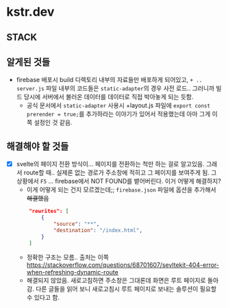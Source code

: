 # kstr.dev
## STACK

## 알게된 것들
- firebase 배포시 build 디렉토리 내부의 자료들만 배포하게 되어있고, `+ .. server.js` 파일 내부의 코드들은 `static-adapter`의 경우 사전 로드.. 그러니까 빌드 당시에 서버에서 불러온 데이터를 데이터로 직접 박아놓게 되는 듯함.
    - 공식 문서에서 `static-adapter` 사용시 +layout.js 파일에 `export const prerender = true;`를 추가하라는 이야기가 있어서 적용했는데 아마 그게 이쪽 설정인 것 같음.

## 해결해야 할 것들
- [x] svelte의 페이지 전환 방식이... 페이지를 전환하는 척만 하는 걸로 알고있음. 그래서 route할 때.. 실제론 없는 경로가 주소창에 적히고 그 페이지를 보여주게 됨. 그 상황에서 `F5` ... firebase에서 NOT FOUND를 뱉어버린다. 이거 어떻게 해결하지?
    - 이게 어떻게 되는 건지 모르겠는데;; `firebase.json` 파일에 옵션을 추가해서 ~~해결했음~~
    ```json
        "rewrites": [
            {
                "source": "**",
                "destination": "/index.html",
            }
        ]
    ```
    - 정확한 구조는 모름.. 출처는 이쪽 https://stackoverflow.com/questions/68701607/sevltekit-404-error-when-refreshing-dynamic-route
    - 해결되지 않았음. 새로고침하면 주소창은 그대론데 화면은 루트 페이지로 돌아감. 다른 글들을 읽어 보니 새로고침시 루트 페이지로 보내는 솔루션이 필요할 수 있다고 함.